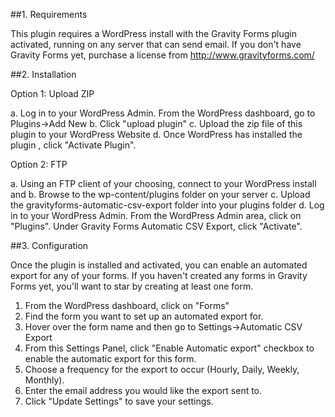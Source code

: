 ##1. Requirements

This plugin requires a WordPress install with the Gravity Forms plugin activated, running on any server that can send email.
If you don't have Gravity Forms yet, purchase a license from http://www.gravityforms.com/


##2. Installation

Option 1: Upload ZIP

a. Log in to your WordPress Admin. From the WordPress dashboard, go to Plugins->Add New
b. Click "upload plugin"
c. Upload the zip file of this plugin to your WordPress Website
d. Once WordPress has installed the plugin , click "Activate Plugin". 

Option 2: FTP

a. Using an FTP client of your choosing, connect to your WordPress install and 
b. Browse to the wp-content/plugins folder on your server
c. Upload the gravityforms-automatic-csv-export folder into your plugins folder
d. Log in to your WordPress Admin. From the WordPress Admin area, click on "Plugins". Under Gravity Forms Automatic CSV Export, click "Activate". 

##3. Configuration

Once the plugin is installed and activated, you can enable an automated export for any of your forms. If you haven't created any forms in Gravity Forms yet, you'll want to star by creating at least one form.

1. From the WordPress dashboard, click on "Forms"
2. Find the form you want to set up an automated export for.
3. Hover over the form name and then go to Settings->Automatic CSV Export
4. From this Settings Panel, click "Enable Automatic export" checkbox to enable the automatic export for this form.
5. Choose a frequency for the export to occur (Hourly, Daily, Weekly, Monthly).
6. Enter the email address you would like the export sent to.
7. Click "Update Settings" to save your settings.

